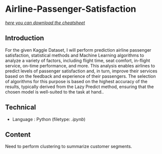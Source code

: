 # Airline-Passenger-Satisfaction

[*here you can download the cheatsheet*](https://www.kaggle.com/datasets/mysarahmadbhat/airline-passenger-satisfaction)  

## Introduction  
For the given Kaggle Dataset, I will perform prediction airline passenger satisfaction, statistical methods and Machine Learning algorithms to analyze a variety of factors, including flight time, seat comfort, in-flight service, on-time performance, and more. This analysis enables airlines to predict levels of passenger satisfaction and, in turn, improve their services based on the feedback and experience of their passengers. The selection of algorithms for this purpose is based on the highest accuracy of the results, typically derived from the Lazy Predict method, ensuring that the chosen model is well-suited to the task at hand..  

## Technical  
- Language : Python (filetype: *.ipynb*)

## Content 
Need to perform clustering to summarize customer segments.
